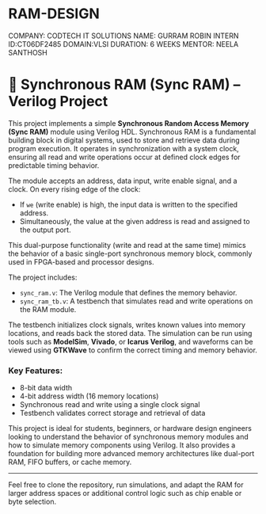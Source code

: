 # RAM-DESIGN
COMPANY: CODTECH IT SOLUTIONS
NAME: GURRAM ROBIN
INTERN ID:CT06DF2485
DOMAIN:VLSI
DURATION: 6 WEEKS
MENTOR: NEELA SANTHOSH

# 🧠 Synchronous RAM (Sync RAM) – Verilog Project

This project implements a simple **Synchronous Random Access Memory (Sync RAM)** module using Verilog HDL. Synchronous RAM is a fundamental building block in digital systems, used to store and retrieve data during program execution. It operates in synchronization with a system clock, ensuring all read and write operations occur at defined clock edges for predictable timing behavior.

The module accepts an address, data input, write enable signal, and a clock. On every rising edge of the clock:
- If `we` (write enable) is high, the input data is written to the specified address.
- Simultaneously, the value at the given address is read and assigned to the output port.

This dual-purpose functionality (write and read at the same time) mimics the behavior of a basic single-port synchronous memory block, commonly used in FPGA-based and processor designs.

The project includes:
- `sync_ram.v`: The Verilog module that defines the memory behavior.
- `sync_ram_tb.v`: A testbench that simulates read and write operations on the RAM module.

The testbench initializes clock signals, writes known values into memory locations, and reads back the stored data. The simulation can be run using tools such as **ModelSim**, **Vivado**, or **Icarus Verilog**, and waveforms can be viewed using **GTKWave** to confirm the correct timing and memory behavior.

### Key Features:
- 8-bit data width
- 4-bit address width (16 memory locations)
- Synchronous read and write using a single clock signal
- Testbench validates correct storage and retrieval of data

This project is ideal for students, beginners, or hardware design engineers looking to understand the behavior of synchronous memory modules and how to simulate memory components using Verilog. It also provides a foundation for building more advanced memory architectures like dual-port RAM, FIFO buffers, or cache memory.

---

Feel free to clone the repository, run simulations, and adapt the RAM for larger address spaces or additional control logic such as chip enable or byte selection.
